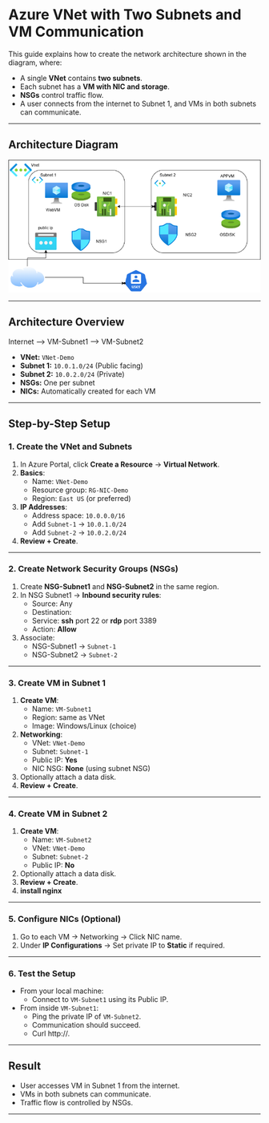 # Azure VNet with Two Subnets and VM Communication

This guide explains how to create the network architecture shown in the diagram, where:
- A single **VNet** contains **two subnets**.
- Each subnet has a **VM with NIC and storage**.
- **NSGs** control traffic flow.
- A user connects from the internet to Subnet 1, and VMs in both subnets can communicate.

---

## **Architecture Diagram**
![Azure Network Diagram](vnet_1.png)

---

## **Architecture Overview**
Internet --> VM-Subnet1 --> VM-Subnet2
- **VNet:** `VNet-Demo`
- **Subnet 1:** `10.0.1.0/24` (Public facing)
- **Subnet 2:** `10.0.2.0/24` (Private)
- **NSGs:** One per subnet
- **NICs:** Automatically created for each VM

---

## **Step-by-Step Setup**

### 1. Create the VNet and Subnets
1. In Azure Portal, click **Create a Resource** → **Virtual Network**.
2. **Basics**:
   - Name: `VNet-Demo`
   - Resource group: `RG-NIC-Demo`
   - Region: `East US` (or preferred)
3. **IP Addresses**:
   - Address space: `10.0.0.0/16`
   - Add `Subnet-1` → `10.0.1.0/24`
   - Add `Subnet-2` → `10.0.2.0/24`
4. **Review + Create**.

---

### 2. Create Network Security Groups (NSGs)
1. Create **NSG-Subnet1** and **NSG-Subnet2** in the same region.
2. In NSG Subnet1 → **Inbound security rules**:
   - Source: Any
   - Destination: <publicip>
   - Service: **ssh** port 22 or **rdp** port 3389
   - Action: **Allow**
3. Associate:
   - NSG-Subnet1 → `Subnet-1`
   - NSG-Subnet2 → `Subnet-2`

---

### 3. Create VM in Subnet 1
1. **Create VM**:
   - Name: `VM-Subnet1`
   - Region: same as VNet
   - Image: Windows/Linux (choice)
2. **Networking**:
   - VNet: `VNet-Demo`
   - Subnet: `Subnet-1`
   - Public IP: **Yes**
   - NIC NSG: **None** (using subnet NSG)
3. Optionally attach a data disk.
4. **Review + Create**.

---

### 4. Create VM in Subnet 2
1. **Create VM**:
   - Name: `VM-Subnet2`
   - VNet: `VNet-Demo`
   - Subnet: `Subnet-2`
   - Public IP: **No**
2. Optionally attach a data disk.
3. **Review + Create**.
4. **install nginx**

---

### 5. Configure NICs (Optional)
1. Go to each VM → Networking → Click NIC name.
2. Under **IP Configurations** → Set private IP to **Static** if required.

---

### 6. Test the Setup
- From your local machine:
  - Connect to `VM-Subnet1` using its Public IP.
- From inside `VM-Subnet1`:
  - Ping the private IP of `VM-Subnet2`.
  - Communication should succeed.
  - Curl http://<vm2 private ip>.

---

## **Result**
- User accesses VM in Subnet 1 from the internet.
- VMs in both subnets can communicate.
- Traffic flow is controlled by NSGs.

---

